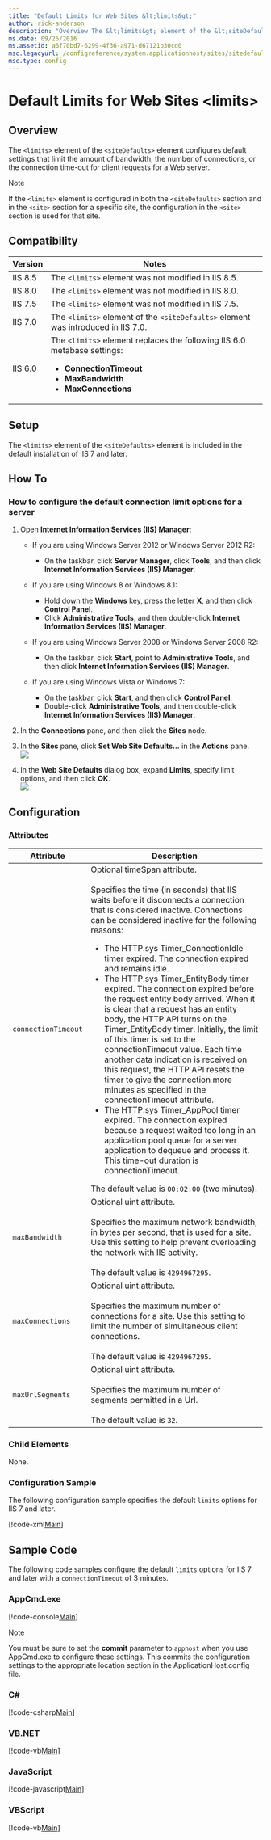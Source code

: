```yaml
---
title: "Default Limits for Web Sites &lt;limits&gt;"
author: rick-anderson
description: "Overview The &lt;limits&gt; element of the &lt;siteDefaults&gt; element configures default settings that limit the amount of bandwidth, the number of connect..."
ms.date: 09/26/2016
ms.assetid: a6f70bd7-6299-4f36-a971-d67121b30cd0
msc.legacyurl: /configreference/system.applicationhost/sites/sitedefaults/limits
msc.type: config
---
```

Default Limits for Web Sites &lt;limits&gt;
====================
<a id="001"></a>
## Overview

The `<limits>` element of the `<siteDefaults>` element configures default settings that limit the amount of bandwidth, the number of connections, or the connection time-out for client requests for a Web server.

> [!NOTE]
> If the `<limits>` element is configured in both the `<siteDefaults>` section and in the `<site>` section for a specific site, the configuration in the `<site>` section is used for that site.

<a id="002"></a>
## Compatibility

| Version | Notes |
| --- | --- |
| IIS 8.5 | The `<limits>` element was not modified in IIS 8.5. |
| IIS 8.0 | The `<limits>` element was not modified in IIS 8.0. |
| IIS 7.5 | The `<limits>` element was not modified in IIS 7.5. |
| IIS 7.0 | The `<limits>` element of the `<siteDefaults>` element was introduced in IIS 7.0. |
| IIS 6.0 | The `<limits>` element replaces the following IIS 6.0 metabase settings: <ul> <li><strong>ConnectionTimeout</strong></li> <li><strong>MaxBandwidth</strong></li> <li><strong>MaxConnections</strong> </li></ul> |

<a id="003"></a>
## Setup

The `<limits>` element of the `<siteDefaults>` element is included in the default installation of IIS 7 and later.

<a id="004"></a>
## How To

### How to configure the default connection limit options for a server

1. Open **Internet Information Services (IIS) Manager**:

    - If you are using Windows Server 2012 or Windows Server 2012 R2:

        - On the taskbar, click **Server Manager**, click **Tools**, and then click **Internet Information Services (IIS) Manager**.
    - If you are using Windows 8 or Windows 8.1:

        - Hold down the **Windows** key, press the letter **X**, and then click **Control Panel**.
        - Click **Administrative Tools**, and then double-click **Internet Information Services (IIS) Manager**.
    - If you are using Windows Server 2008 or Windows Server 2008 R2:

        - On the taskbar, click **Start**, point to **Administrative Tools**, and then click **Internet Information Services (IIS) Manager**.
    - If you are using Windows Vista or Windows 7:

        - On the taskbar, click **Start**, and then click **Control Panel**.
        - Double-click **Administrative Tools**, and then double-click **Internet Information Services (IIS) Manager**.
2. In the **Connections** pane, and then click the **Sites** node.
3. In the **Sites** pane, click **Set Web Site Defaults...** in the **Actions** pane.  
    [![](limits/_static/image2.png)](limits/_static/image1.png)
4. In the **Web Site Defaults** dialog box, expand **Limits**, specify limit options, and then click **OK**.  
    [![](limits/_static/image4.png)](limits/_static/image3.png)

<a id="005"></a>
## Configuration

### Attributes

| Attribute | Description |
| --- | --- |
| `connectionTimeout` | Optional timeSpan attribute. <br><br>Specifies the time (in seconds) that IIS waits before it disconnects a connection that is considered inactive. Connections can be considered inactive for the following reasons: <ul> <li>The HTTP.sys Timer_ConnectionIdle timer expired. The connection expired and remains idle.</li> <li>The HTTP.sys Timer_EntityBody timer expired. The connection expired before the request entity body arrived. When it is clear that a request has an entity body, the HTTP API turns on the Timer_EntityBody timer. Initially, the limit of this timer is set to the connectionTimeout value. Each time another data indication is received on this request, the HTTP API resets the timer to give the connection more minutes as specified in the connectionTimeout attribute.</li> <li>The HTTP.sys Timer_AppPool timer expired. The connection expired because a request waited too long in an application pool queue for a server application to dequeue and process it. This time-out duration is connectionTimeout. </li></ul> The default value is `00:02:00` (two minutes). |
| `maxBandwidth` | Optional uint attribute. <br><br>Specifies the maximum network bandwidth, in bytes per second, that is used for a site. Use this setting to help prevent overloading the network with IIS activity. <br><br>The default value is `4294967295`. |
| `maxConnections` | Optional uint attribute.<br><br>Specifies the maximum number of connections for a site. Use this setting to limit the number of simultaneous client connections.<br><br>The default value is `4294967295`. |
| `maxUrlSegments` | Optional uint attribute.<br><br>Specifies the maximum number of segments permitted in a Url.<br><br>The default value is `32`. |

### Child Elements

None.

### Configuration Sample

The following configuration sample specifies the default `limits` options for IIS 7 and later.

[!code-xml[Main](limits/samples/sample1.xml)]

<a id="006"></a>
## Sample Code

The following code samples configure the default `limits` options for IIS 7 and later with a `connectionTimeout` of 3 minutes.

### AppCmd.exe

[!code-console[Main](limits/samples/sample2.cmd)]

> [!NOTE]
> You must be sure to set the **commit** parameter to `apphost` when you use AppCmd.exe to configure these settings. This commits the configuration settings to the appropriate location section in the ApplicationHost.config file.

### C\#

[!code-csharp[Main](limits/samples/sample3.cs)]

### VB.NET

[!code-vb[Main](limits/samples/sample4.vb)]

### JavaScript

[!code-javascript[Main](limits/samples/sample5.js)]

### VBScript

[!code-vb[Main](limits/samples/sample6.vb)]
